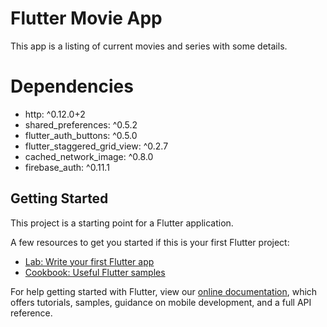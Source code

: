 # Flutter Movie App

This app is a listing of current movies and series with some details.

# Dependencies

* http: ^0.12.0+2
* shared_preferences: ^0.5.2
* flutter_auth_buttons: ^0.5.0
* flutter_staggered_grid_view: ^0.2.7
* cached_network_image: ^0.8.0
* firebase_auth: ^0.11.1



## Getting Started

This project is a starting point for a Flutter application.

A few resources to get you started if this is your first Flutter project:

- [Lab: Write your first Flutter app](https://flutter.dev/docs/get-started/codelab)
- [Cookbook: Useful Flutter samples](https://flutter.dev/docs/cookbook)

For help getting started with Flutter, view our 
[online documentation](https://flutter.dev/docs), which offers tutorials, 
samples, guidance on mobile development, and a full API reference.

